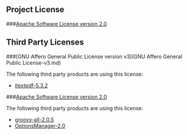 <!-- Created by CodeLicenseManager -->
## Project License

###[Apache Software License version 2.0](Apache-2.0.md)

## Third Party Licenses

###[GNU Affero General Public License version v3](GNU Affero General Public License-v3.md)

The following third party products are using this license:

* [itextpdf-5.3.2](http://www.itextpdf.com/)

###[Apache Software License version 2.0](Apache-2.0.md)

The following third party products are using this license:

* [groovy-all-2.0.5](http://groovy.codehaus.org/)
* [OptionsManager-2.0](http://...)

<!-- CLM -->
